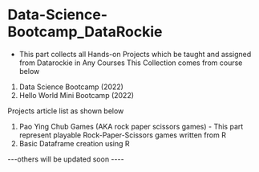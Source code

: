 # Data-Science-Bootcamp_DataRockie

- This part collects all Hands-on Projects which be taught and assigned from Datarockie in Any Courses
This Collection comes from course below
1. Data Science Bootcamp (2022)
2. Hello World Mini Bootcamp (2022)

Projects article list as shown below 

1. Pao Ying Chub Games (AKA rock paper scissors games)  - This part represent playable Rock-Paper-Scissors games written from R
2. Basic Dataframe creation using R

---others will be updated soon ----
